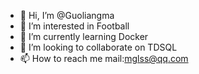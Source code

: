 - 👋 Hi, I’m @Guoliangma
- 👀 I’m interested in Football
- 🌱 I’m currently learning Docker
- 💞️ I’m looking to collaborate on TDSQL
- 📫 How to reach me mail:mglss@qq.com
<!---
Guoliangma/Guoliangma is a ✨ special ✨ repository because its `README.md` (this file) appears on your GitHub profile.
You can click the Preview link to take a look at your changes.
--->
